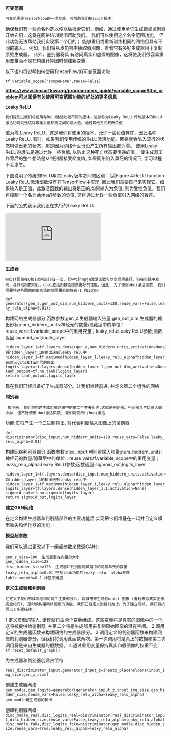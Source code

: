 **可变范围**

    可变范围是TensorFlow的一项功能，可帮助我们执行以下操作：
确保我们有一些命名约定以便以后检索它们，例如，通过使用单词生成器或鉴别器开始它们，这将在网络培训期间帮助我们。 我们可以使用这个名字范围功能，
但此功能无法帮助我们实现第二个目的；
能够重用或重新训练相同的网络但具有不同的输入。 例如，我们将从发电机中抽取假图像，看看它有多好生成器用于复制原始生成器。 此外，鉴别器将具
有访问真实和虚假的图像，这将使我们很容易重用变量而不是在构建计算图时创建新变量.

以下语句将说明如何使用TensorFlow的可变范围功能：

```tf.variable_scope('scopeName',reuse=False)```

**https://www.tensorflow.org/programmers_guide/variable_scope#the_problem可以阅读有关使用可变范围功能的好处的更多信息**

 **Leaky ReLU**
 
    我们提到过我们将使用与ReLU激活功能不同的版本，这被称为Leaky ReLU.传统版本的ReLU激活功能就是这样取输入值和零之间的最大值，通过其他方式截断负值
值为零.Leaky ReLU，这是我们将使用的版本，允许一些负值存在，因此名称Leaky ReLU.
有时，如果我们使用传统的ReLU激活功能，网络就会陷入流行的状态叫做垂死的状态，那是因为网络什么也没产生所有输出都为零。
使用Leaky ReLU的想法是通过允许一些负值, 以防止这种死亡状态要传递的值。
使生成器工作背后的整个想法是从判别器接受梯度值, 如果网络陷入垂死的情况下, 学习过程不会发生。

下图说明了传统的ReLU与其Leaky版本之间的区别：
![](C:/Users/lenovo/Desktop/chapter14.jpg "Figure 4:ReLU function")
Leaky ReLU激活函数没有在TensorFlow中实现, 因此我们需要自己来实现它。如果输入是正值，此激活函数的输出将是正的,如果输入为负值, 则为受控负值。我们将控制一个名为alpha的参数的负值, 这将通过允许一些负值引入网络的容差。

下面的公式表示我们正在执行的Leaky ReLU:

![](https://latex.codecogs.com/gif.latex?f%28x%29%3Dmax%28a%5Ctimes%20x%2Cx%29)

**生成器**

    mnist图像在0和1之间进行归一化, 其中tjhnpje激活函数可以表现得最好。但在实践中发现，与其他函数相比，uboi激活函数能提供更好的性能。因此, 为了使用uboi激活函数, 我们需要将这些图像的像素值的范围重新缩放到-1 和1之间:

```def generator(gen_z,gen_out_dim,num_hiddern_units=128,reuse_vars=False,leaky_relu_alpha=0.01);```

构建网络生成器部分,函数参数:gen_z:生成器输入张量;gen_out_dim:生成器的输出形状;num_hiddern_units:神经元的数量/隐藏层中的单位：reuse_vars:tf.variable_scope中的重用变量；leaky_relu:Leaky ReLU参数;函数返回:sigmoid_out;logits_layer

```tf.variable_scope('generator',reuse=reuse_vars)  定义生成器隐藏层
hidden_layer_1=tf.layers.dense(qen_z,num_hiddern_units,activation=None)   将hidden_layer_1的输出送到leaky relu中
hidden_layer_1=tf.maximum(hidden_layer_1,leaky_relu_alpha*hidden_layer_1)    获取logits和tanh层的输出
logits_layer=tf.layers.dense(hidden_layer_1,gen_out_dim,activation=None)
tanh_output=tf.nn.tanh(logits_layer)
return tanh_output,lagits_layer
```
现在我们已经准备好了生成器部分。让我们继续前进, 并定义第二个组件的网络

 **判别器**
 
     接下来, 我们将构建生成对抗网络中的第二个主要组件,这就是判别器。判别器与生层器大同小异, 但不是使用uboi激活函数, 我们将使用tjhnpj激活
 功能;它将产生一个二进制输出, 将代表判断输入图像上的鉴别器:
 
 ```def discriminator(disc_input,num_hiddern_units=128,reuse_vars=False,leaky_relu_alpha=0.01)```
 
 构建网络判别器部分,函数参数:disc_input:判别器输入张量;num_hiddern_units:神经元的数量/隐藏层中的单位：reuse_vars:tf.variable_scope中的重用变量；leaky_relu_alpha:Leaky ReLU参数;函数返回:sigmoid_out;logits_layer
 
 ```tf.variable_scope('discriminator',reuse=reuse_vars)    定义判别器隐藏层
 hidden_layer_1=tf.layers.dense(disc_input,num_hiddern_units,activation=None)   将hidden_layer_1的输出送到leaky relu中
 hidden_layer_1=tf.maximum(hidden_layer_1,leaky_relu_alpha*hidden_layer_1)
 logits_layer=tf.layers.dense(hidden_layer_1,1,activation=None)
 sigmoid_out=tf.nn.sigmoid(logits_layer)
 return sigmoid_out,logits_layer
 ```
 
 **建立GAN网络**
 
 在定义构建生成器和判别器部件的主要功能后,实现把它们堆叠在一起并且定义模型丢失和优化器的功能。
 
 **模型超参数**
 
 我们可以通过更改以下一组超参数来微调GANs:
 ```input_img_size=784  生成器输入图像的大小将会以28×28平铺成784
 gen_z_size=100  生成器潜在向量的大小
 gen_hidden_size=128
 disc_hidden_size=128  生成器和判别器隐藏层中的隐藏单元的数量
 leaky_relu_alpha=0.01 控制leak功能的leaky relu  alpha参数
 lable_smooth=0.1 标签平滑度
 ```
 
 **定义生成器和判别器**
 
    在定义了我们的体系结构的两个主要部分后, 将被用来生成假mnist 图像 (看起来与真实图像完全相同), 是时候构建网络使用的功能, 我们已经定义到目前为止。为了建立网络, 我们将按照以下步骤操作:
 1.定义模型的输入, 该模型将由两个变量组成。这些变量将是真实的图像中的一个, 这将被提供给鉴别器, 并第二个将是生成器用来复制原始图像的潜在空间。
 2.调用定义的生成器函数来构建网络的生成器部分。
 3.调用定义的判别器函数来构建网络的判别器部分，但我们将调用此函数两次。第一次调用将是真正的数据和第二次调用将是来自生成器的假数据。
 4.通过重用变量保持真实和假图像的权重不变:
 ```tf.reset_default_graph()```
 
 为生成器和判别器创建占位符
 
 ```real_discriminator_input,generator_input_z=inputs_placeholders(input_img_size,gen_z_size)```
 
 创建生成器网络
 ```gen_modle,gen_logits=generator(generator_input_z,input_img_size,gen_hidden_size,reuse_vars=False,leaky_relu_alpha=leaky_relu_alpha) gen_modle是生成器的输出```
 
 创建判别器网络
 ```disc_modle_real,disc_logits_real=discriminator(real_discriminator_input,disc_hidden_size,reuse_vars=False,leaky_relu_alpha=leaky_relu_alpha)```
 ```disc_modle_fake,disc_logits_fake=discriminator(gen_modle,disc_hidden_size,reuse_vars=True,leaky_relu_alpha=leaky_relu_alpha)```






